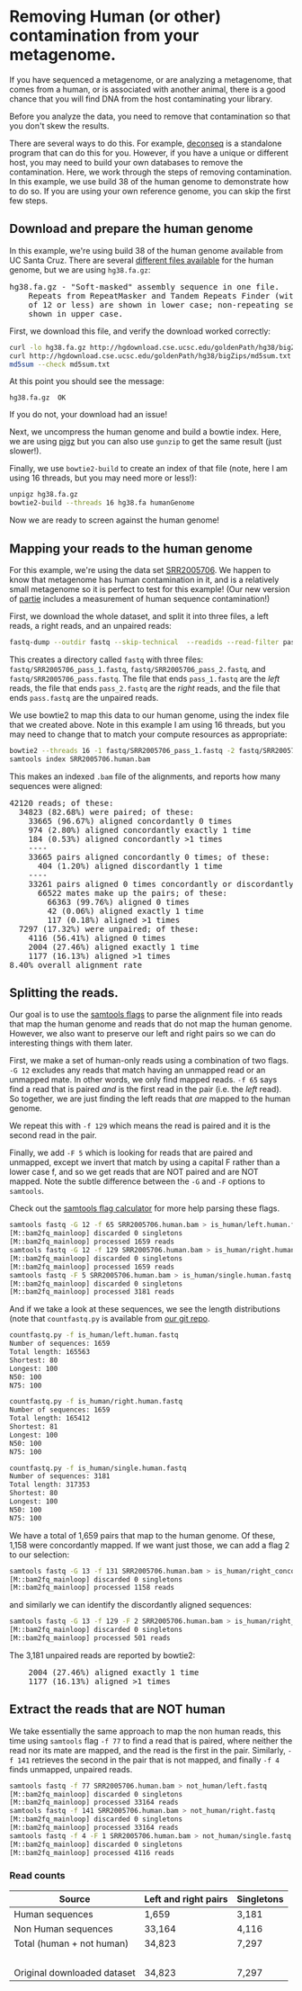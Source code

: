 # Removing Human (or other) contamination from your metagenome.

If you have sequenced a metagenome, or are analyzing a metagenome, that comes from a human, or is associated with another animal, there is a good chance that you will find DNA from the host contaminating your library. 

Before you analyze the data, you need to remove that contamination so that you don't skew the results.

There are several ways to do this. For example, [deconseq](http://deconseq.sourceforge.net/) is a standalone program that can do this for you. However, if you have a unique or different host, you may need to build your own databases to remove the contamination. Here, we work through the steps of removing contamination. In this example, we use build 38 of the human genome to demonstrate how to do so. If you are using your own reference genome, you can skip the first few steps.

## Download and prepare the human genome

In this example, we're using build 38 of the human genome available from UC Santa Cruz. There are several [different files available](http://hgdownload.cse.ucsc.edu/goldenPath/hg38/bigZips/) for the human genome, but we are using `hg38.fa.gz`:

<pre>
hg38.fa.gz - "Soft-masked" assembly sequence in one file.
    Repeats from RepeatMasker and Tandem Repeats Finder (with period
    of 12 or less) are shown in lower case; non-repeating sequence is
    shown in upper case.
</pre>
  
First, we download this file, and verify the download worked correctly:


```bash
curl -lo hg38.fa.gz http://hgdownload.cse.ucsc.edu/goldenPath/hg38/bigZips/hg38.fa.gz
curl http://hgdownload.cse.ucsc.edu/goldenPath/hg38/bigZips/md5sum.txt | grep hg38.fa.gz > md5sum.txt
md5sum --check md5sum.txt
```

At this point you should see the message:
```
hg38.fa.gz  OK
```

If you do not, your download had an issue!

Next, we uncompress the human genome and build a bowtie index. Here, we are using [pigz](https://zlib.net/pigz/) but you can also use `gunzip` to get the same result (just slower!).

Finally, we use `bowtie2-build` to create an index of that file (note, here I am using 16 threads, but you may need more or less!):

```bash
unpigz hg38.fa.gz
bowtie2-build --threads 16 hg38.fa humanGenome
```


Now we are ready to screen against the human genome!


## Mapping your reads to the human genome

For this example, we're using the data set [SRR2005706](https://www.ncbi.nlm.nih.gov/sra/SRR2005706). We happen to know that metagenome has human contamination in it, and is a relatively small metagenome so it is perfect to test for this example! (Our new version of [partie](https://github.com/linsalrob/partie) includes a measurement of human sequence contamination!)

First, we download the whole dataset, and split it into three files, a left reads, a right reads, and an unpaired reads:

```bash
fastq-dump --outdir fastq --skip-technical  --readids --read-filter pass --dumpbase --clip --split-3 SRR2005706
```

This creates a directory called `fastq` with three files: `fastq/SRR2005706_pass_1.fastq`, `fastq/SRR2005706_pass_2.fastq`, and `fastq/SRR2005706_pass.fastq`. The file that ends `pass_1.fastq` are the *left* reads, the file that ends `pass_2.fastq` are the *right* reads, and the file that ends `pass.fastq` are the unpaired reads.

We use bowtie2 to map this data to our human genome, using the index file that we created above. Note in this example I am using 16 threads, but you may need to change that to match your compute resources as appropriate:

```bash
bowtie2 --threads 16 -1 fastq/SRR2005706_pass_1.fastq -2 fastq/SRR2005706_pass_2.fastq -U fastq/SRR2005706_pass.fastq  -x humanGenome | samtools sort -o SRR2005706.human.bam 
samtools index SRR2005706.human.bam
```

This makes an indexed `.bam` file of the alignments, and reports how many sequences were aligned:

<pre>
42120 reads; of these:
  34823 (82.68%) were paired; of these:
    33665 (96.67%) aligned concordantly 0 times
    974 (2.80%) aligned concordantly exactly 1 time
    184 (0.53%) aligned concordantly >1 times
    ----
    33665 pairs aligned concordantly 0 times; of these:
      404 (1.20%) aligned discordantly 1 time
    ----
    33261 pairs aligned 0 times concordantly or discordantly; of these:
      66522 mates make up the pairs; of these:
        66363 (99.76%) aligned 0 times
        42 (0.06%) aligned exactly 1 time
        117 (0.18%) aligned >1 times
  7297 (17.32%) were unpaired; of these:
    4116 (56.41%) aligned 0 times
    2004 (27.46%) aligned exactly 1 time
    1177 (16.13%) aligned >1 times
8.40% overall alignment rate
</pre>

## Splitting the reads.

Our goal is to use the [samtools flags](https://broadinstitute.github.io/picard/explain-flags.html) to parse the alignment file into reads that map the human genome and reads that do not map the human genome. However, we also want to preserve our left and right pairs so we can do interesting things with them later.

First, we make a set of human-only reads using a combination of two flags. `-G 12` excludes any reads that match having an unmapped read or an unmapped mate. In other words, we only find mapped reads. `-f 65` says find a read that is paired *and* is the first read in the pair (i.e. the *left* read). So together, we are just finding the left reads that *are* mapped to the human genome.

We repeat this with `-f 129` which means the read is paired and it is the second read in the pair.

Finally, we add `-F 5` which is looking for reads that are paired and unmapped, except we invert that match by using a capital F rather than a lower case f, and so we get reads that are NOT paired and are NOT mapped. Note the subtle difference between the `-G` and `-F` options to `samtools`.

Check out the [samtools flag calculator](https://broadinstitute.github.io/picard/explain-flags.html) for more help parsing these flags.


```bash
samtools fastq -G 12 -f 65 SRR2005706.human.bam > is_human/left.human.fastq
[M::bam2fq_mainloop] discarded 0 singletons
[M::bam2fq_mainloop] processed 1659 reads
samtools fastq -G 12 -f 129 SRR2005706.human.bam > is_human/right.human.fastq
[M::bam2fq_mainloop] discarded 0 singletons
[M::bam2fq_mainloop] processed 1659 reads
samtools fastq -F 5 SRR2005706.human.bam > is_human/single.human.fastq
[M::bam2fq_mainloop] discarded 0 singletons
[M::bam2fq_mainloop] processed 3181 reads
```


And if we take a look at these sequences, we see the length distributions (note that `countfastq.py` is available from [our git repo](https://github.com/linsalrob/EdwardsLab).

```bash
countfastq.py -f is_human/left.human.fastq 
Number of sequences: 1659
Total length: 165563
Shortest: 80
Longest: 100
N50: 100
N75: 100

countfastq.py -f is_human/right.human.fastq 
Number of sequences: 1659
Total length: 165412
Shortest: 81
Longest: 100
N50: 100
N75: 100

countfastq.py -f is_human/single.human.fastq 
Number of sequences: 3181
Total length: 317353
Shortest: 80
Longest: 100
N50: 100
N75: 100
```

We have a total of 1,659 pairs that map to the human genome. Of these, 1,158 were concordantly mapped. If we want just those, we can add a flag 2 to our selection:

```bash
samtools fastq -G 13 -f 131 SRR2005706.human.bam > is_human/right_concordantly_aligned.fastq
[M::bam2fq_mainloop] discarded 0 singletons
[M::bam2fq_mainloop] processed 1158 reads

```

and similarly we can identify the discordantly aligned sequences:

```bash
samtools fastq -G 13 -f 129 -F 2 SRR2005706.human.bam > is_human/right_discordantly_aligned.fastq
[M::bam2fq_mainloop] discarded 0 singletons
[M::bam2fq_mainloop] processed 501 reads
```


The 3,181 unpaired reads are reported by bowtie2:
<pre>
    2004 (27.46%) aligned exactly 1 time
    1177 (16.13%) aligned >1 times
</pre>


## Extract the reads that are NOT human

We take essentially the same approach to map the non human reads, this time using `samtools` flag `-f 77` to find a read that is paired, where neither the read nor its mate are mapped, and the read is the first in the pair. Similarly, `-f 141` retrieves the second in the pair that is not mapped, and finally `-f 4` finds unmapped, unpaired reads.

```bash
samtools fastq -f 77 SRR2005706.human.bam > not_human/left.fastq
[M::bam2fq_mainloop] discarded 0 singletons
[M::bam2fq_mainloop] processed 33164 reads
samtools fastq -f 141 SRR2005706.human.bam > not_human/right.fastq
[M::bam2fq_mainloop] discarded 0 singletons
[M::bam2fq_mainloop] processed 33164 reads
samtools fastq -f 4 -F 1 SRR2005706.human.bam > not_human/single.fastq
[M::bam2fq_mainloop] discarded 0 singletons
[M::bam2fq_mainloop] processed 4116 reads
```

### Read counts


Source | Left and right pairs | Singletons |
--- | --- | --- |
Human sequences | 1,659 | 3,181
Non Human sequences | 33,164 | 4,116
Total (human + not human) | 34,823 | 7,297
&nbsp; | &nbsp; | &nbsp;
Original downloaded dataset | 34,823 | 7,297 |









